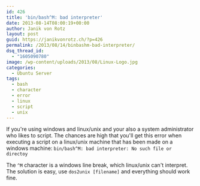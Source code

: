 ```yaml
---
id: 426
title: 'bin/bash^M: bad interpreter'
date: 2013-08-14T08:00:19+00:00
author: Janik von Rotz
layout: post
guid: https://janikvonrotz.ch/?p=426
permalink: /2013/08/14/binbashm-bad-interpreter/
dsq_thread_id:
  - "1605090780"
image: /wp-content/uploads/2013/08/Linux-Logo.jpg
categories:
  - Ubuntu Server
tags:
  - bash
  - character
  - error
  - linux
  - script
  - unix
---
```

If you're using windows and linux/unix and your also a system administrator who likes to script. The chances are high that you'll get this error when executing a script on a linux/unix machine that has been made on a windows machine: `bin/bash^M: bad interpreter: No such file or directoy`

The `^M` character is a windows line break, which linux/unix can't interpret. The solution is easy, use `dos2unix [filename]` and everything should work fine.